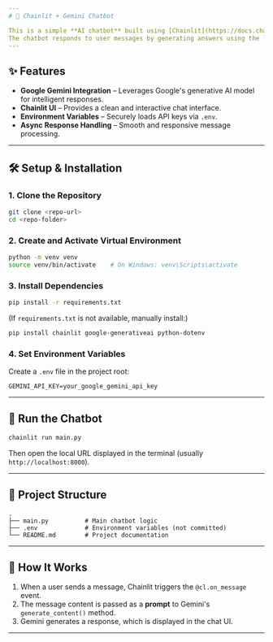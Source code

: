 ```yaml
---
# 🤖 Chainlit + Gemini Chatbot

This is a simple **AI chatbot** built using [Chainlit](https://docs.chainlit.io/) and **Google Gemini (Generative AI)**.
The chatbot responds to user messages by generating answers using the `gemini-2.0-flash` model.
---
```


## ✨ Features

- **Google Gemini Integration** – Leverages Google's generative AI model for intelligent responses.
- **Chainlit UI** – Provides a clean and interactive chat interface.
- **Environment Variables** – Securely loads API keys via `.env`.
- **Async Response Handling** – Smooth and responsive message processing.

---

## 🛠️ Setup & Installation

### 1. Clone the Repository

```bash
git clone <repo-url>
cd <repo-folder>
```

### 2. Create and Activate Virtual Environment

```bash
python -m venv venv
source venv/bin/activate    # On Windows: venv\Scripts\activate
```

### 3. Install Dependencies

```bash
pip install -r requirements.txt
```

(If `requirements.txt` is not available, manually install:)

```bash
pip install chainlit google-generativeai python-dotenv
```

### 4. Set Environment Variables

Create a `.env` file in the project root:

```env
GEMINI_API_KEY=your_google_gemini_api_key
```

---

## 🚀 Run the Chatbot

```bash
chainlit run main.py
```

Then open the local URL displayed in the terminal (usually `http://localhost:8000`).

---

## 📂 Project Structure

```
.
├── main.py          # Main chatbot logic
├── .env             # Environment variables (not committed)
└── README.md        # Project documentation
```

---

## 📝 How It Works

1. When a user sends a message, Chainlit triggers the `@cl.on_message` event.
2. The message content is passed as a **prompt** to Gemini's `generate_content()` method.
3. Gemini generates a response, which is displayed in the chat UI.

---
